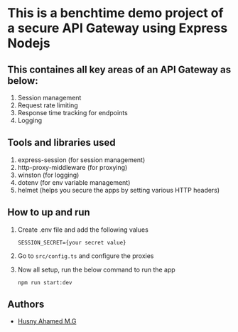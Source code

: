 # This is a benchtime demo project of a secure API Gateway using Express Nodejs

## This containes all key areas of an API Gateway as below:

1. Session management
2. Request rate limiting
3. Response time tracking for endpoints
4. Logging

## Tools and libraries used

1. express-session (for session management)
2. http-proxy-middleware (for proxying)
2. winston (for logging)
3. dotenv (for env variable management)
4. helmet (helps you secure the apps by setting various HTTP headers)


## How to up and run

1. Create .env file and add the following values
    
    `SESSION_SECRET={your secret value}`


2. Go to `src/config.ts` and configure the proxies

3. Now all setup, run the below command to run the app
    
    `npm run start:dev`


## Authors
 - [Husny Ahamed M.G](https://github.com/husni1992)